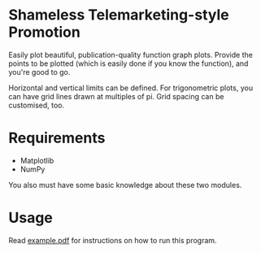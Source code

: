 # Shameless Telemarketing-style Promotion
Easily plot beautiful, publication-quality function graph plots. Provide the
points to be plotted (which is easily done if you know the function), and
you're good to go.

Horizontal and vertical limits can be defined. For trigonometric plots, you can
have grid lines drawn at multiples of pi. Grid spacing can be customised, too.

# Requirements
* Matplotlib
* NumPy

You also must have some basic knowledge about these two modules.

# Usage
Read [example.pdf](example.pdf) for instructions on how to run this program.

